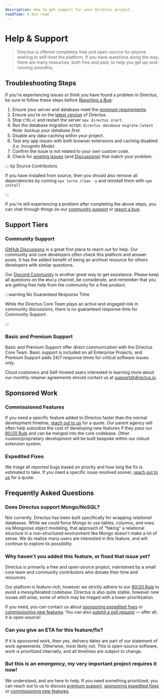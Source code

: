 ```yaml
---
description: How to get support for your Directus project.
readTime: 4 min read
---
```


# Help & Support

> Directus is offered completely free and open-source for anyone wishing to self-host the platform. If you have
> questions along the way, there are many resources, both free and paid, to help you get up-and-running smoothly.

## Troubleshooting Steps

If you're experiencing issues or think you have found a problem in Directus, be sure to follow these steps before
[Reporting a Bug](/contributing/introduction#bug-reporting):

1. Ensure your server and database meet the
   [minimum requirements](/self-hosted/installation/cli#_1-confirm-minimum-requirements).
2. Ensure you’re on the [latest version](https://github.com/directus/directus/releases/latest) of Directus.
3. Stop `CTRL+C` and restart the server `npx directus start`.
4. Run the database migration script: `directus database migrate:latest`\
   _Note: backup your database first._
5. Disable any data-caching within your project.
6. Test any app issues with both browser extensions and caching disabled _(i.e. Incognito Mode)_.
7. Confirm the issue is not related to your own custom code.
8. Check for [existing Issues](https://github.com/directus/directus/issues?q=is%3Aissue) (and
   [Discussions](https://github.com/directus/directus/discussions)) that match your problem.

::: tip Source Contributors

If you have installed from source, then you should also remove all dependencies by running `npx lerna clean -y` and
reinstall them with `npm install`

:::

If you're still experiencing a problem after completing the above steps, you can chat through things on our
[community support](#community-support) or [report a bug](/contributing/introduction#bug-reporting).

## Support Tiers

### Community Support

[GitHub Discussions](https://github.com/directus/directus/discussions) is a great first place to reach out for help. Our
community and core developers often check this platform and answer posts. It has the added benefit of being an archival
resource for others developers with similar questions.

Our [Discord Community](https://directus.chat) is another great way to get assistance. Please keep all questions on the
`#help` channel, be considerate, and remember that you are getting free help from the community for a free product.

:::warning No Guaranteed Response Time

While the Directus Core Team plays an active and engaged role in community discussions, there is no guaranteed response
time for Community Support.

:::

### Basic and Premium Support

Basic and Premium Support offer direct communication with the Directus Core Team. Basic support is included on all
Enterprise Projects, and Premium Support adds 24/7 response times for critical software issues only.

Cloud customers and Self-Hosted users interested in learning more about our monthly retainer agreements should contact
us at [support@directus.io](mailto:support@directus.io).

## Sponsored Work

### Commissioned Features

If you need a specific feature added to Directus faster than the normal development timeline,
[reach out to us](https://directus.io/contact) for a quote. Our parent agency will often help subsidize the cost of
developing new features if they pass our [80/20 Rule](/contributing/introduction#feature-requests) and can be merged
into the core codebase. Other custom/proprietary development will be built bespoke within our robust extension system.

### Expedited Fixes

We triage all reported bugs based on priority and how long the fix is estimated to take. If you need a specific issue
resolved sooner, [reach out to us](https://directus.io/contact) for a quote.

## Frequently Asked Questions

### Does Directus support Mongo/NoSQL?

Not currently. Directus has been built specifically for wrapping _relational_ databases. While we could force Mongo to
use tables, columns, and rows via Mongoose object modeling, that approach of "faking" a relational structure in a
non-structured environment like Mongo doesn't make a lot of sense. We do realize many users are interested in this
feature, and will continue to explore its possibility.

### Why haven't you added this feature, or fixed that issue yet?

Directus is primarily a free and open-source project, maintained by a small core team and community contributors who
donate their time and resources.

Our platform is feature-rich, however we strictly adhere to our
[80/20 Rule](/contributing/introduction#feature-requests) to avoid a messy/bloated codebase. Directus is also quite
stable, however new issues still arise, some of which may be triaged with a lower prioritization.

If you need, you can contact us about [sponsoring expedited fixes](#expedited-fixes) or
[commissioning new features](#commissioned-features). You can also
[submit a pull request](https://github.com/directus/directus/pulls) — after all, it is open-source!

### Can you give an ETA for this feature/fix?

If it is sponsored work, then yes, delivery dates are part of our statement of work agreements. Otherwise, most likely
not. This is open-source software, work is prioritized internally, and all timelines are subject to change.

### But this is an emergency, my very important project requires it now!

We understand, and are here to help. If you need something prioritized, you can reach out to us to discuss
[premium support](#basic-and-premium-support), [sponsoring expedited fixes](#expedited-fixes) or
[commissioning new features](#commissioned-features).
